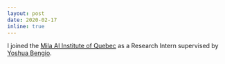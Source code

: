 ```yaml
---
layout: post
date: 2020-02-17 
inline: true
---
```


I joined the [Mila AI Institute of Quebec](https://mila.quebec/en/) as a Research Intern supervised by [Yoshua Bengio](https://yoshuabengio.org/).


